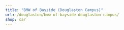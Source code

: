 ```yaml
---
title: "BMW of Bayside (Douglaston Campus)"
url: /douglaston/bmw-of-bayside-douglaston-campus/
shop: car
---
```


